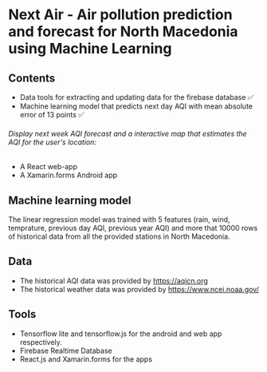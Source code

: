 # Next Air - Air pollution prediction and forecast for North Macedonia using Machine Learning

## Contents
- Data tools for extracting and updating data for the firebase database ✅
- Machine learning model that predicts next day AQI with mean absolute error of 13 points ✅
###### Display next week AQI forecast and a interactive map that estimates the AQI for the user's location:
- A React web-app
- A Xamarin.forms Android app

## Machine learning model
The linear regression model was trained with 5 features (rain, wind, temprature, previous day AQI, previous year AQI) and more that 10000 rows of historical data from all the provided stations in North Macedonia.

## Data
- The historical AQI data was provided by https://aqicn.org
- The historical weather data was provided by https://www.ncei.noaa.gov/

## Tools
- Tensorflow lite and tensorflow.js for the android and web app respectively.
- Firebase Realtime Database
- React.js and Xamarin.forms for the apps

